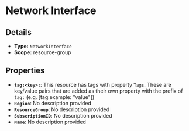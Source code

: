 # Network Interface

## Details

- **Type:** `NetworkInterface`
- **Scope:** resource-group

## Properties

- **`tag:<key>:`**: This resource has tags with property `Tags`. These are key/value pairs that are
	added as their own property with the prefix of `tag:` (e.g. [tag:example: "value"]) 
- **`Region`**: No description provided
- **`ResourceGroup`**: No description provided
- **`SubscriptionID`**: No description provided
- **`Name`**: No description provided
